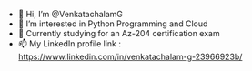 - 👋 Hi, I’m @VenkatachalamG
- 👀 I’m interested in Python Programming and Cloud
- 🌱 Currently studying for an Az-204 certification exam
- 📫 My LinkedIn profile link : https://www.linkedin.com/in/venkatachalam-g-23966923b/

<!---
VenkatachalamG/VenkatachalamG is a ✨ special ✨ repository because its `README.md` (this file) appears on your GitHub profile.
You can click the Preview link to take a look at your changes.
--->
